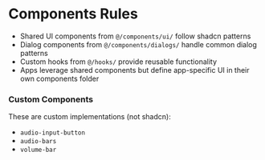 # Components Rules

- Shared UI components from `@/components/ui/` follow shadcn patterns
- Dialog components from `@/components/dialogs/` handle common dialog patterns
- Custom hooks from `@/hooks/` provide reusable functionality
- Apps leverage shared components but define app-specific UI in their own components folder

### Custom Components
These are custom implementations (not shadcn):
- `audio-input-button`
- `audio-bars`
- `volume-bar`
